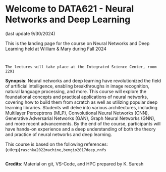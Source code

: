 # Welcome to DATA621 - Neural Networks and Deep Learning

(last update 9/30/2024)

This is the landing page for the course on Neural Networks and Deep Learning held at William & Mary during Fall 2024

```{figure} images/neural_network_vignette_effect.png
 
```

```{important}
The lectures will take place at the Integrated Science Center, room 2291
```


**Synopsis**: Neural networks and deep learning have revolutionized the field of artificial intelligence, enabling breakthroughs in image recognition, natural language processing, and more. This course will explore the foundational concepts and practical applications of neural networks, covering how to build them from scratch as well as utilizing popular deep learning libraries. Students will delve into various architectures, including Multilayer Perceptrons (MLP), Convolutional Neural Networks (CNN), Generative Adversarial Networks (GAN), Graph Neural Networks (GNN), and more recent advancements. By the end of the course, participants will have hands-on experience and a deep understanding of both the theory and practice of neural networks and deep learning.

This course is based on the following references: {cite:p}`raschka2022machine,bengio2017deep,nnfs`



```{tableofcontents}
```


**Credits**: Material on git, VS-Code, and HPC prepared by K. Suresh